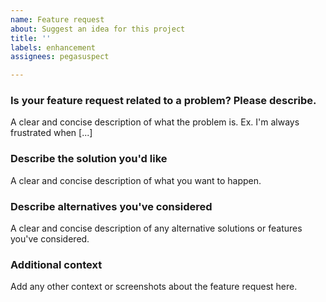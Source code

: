 ```yaml
---
name: Feature request
about: Suggest an idea for this project
title: ''
labels: enhancement
assignees: pegasuspect

---
```


### Is your feature request related to a problem? Please describe.
A clear and concise description of what the problem is. Ex. I'm always frustrated when [...]


### Describe the solution you'd like
A clear and concise description of what you want to happen.


### Describe alternatives you've considered
A clear and concise description of any alternative solutions or features you've considered.


### Additional context
Add any other context or screenshots about the feature request here.
